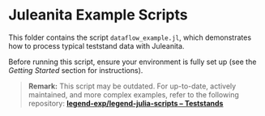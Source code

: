 # Juleanita Example Scripts

This folder contains the script `dataflow_example.jl`, which demonstrates how to process typical teststand data with Juleanita. 

Before running this script, ensure your environment is fully set up (see the *Getting Started* section for instructions).

> **Remark:** This script may be outdated. For up-to-date, actively maintained, and more complex examples, refer to the following repository:  [**legend-exp/legend-julia-scripts – Teststands**](https://github.com/legend-exp/legend-julia-scripts/tree/main/Teststands/)
